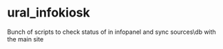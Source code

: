 # ural_infokiosk
Bunch of scripts to check status of in infopanel and sync sources\db with the main site  
